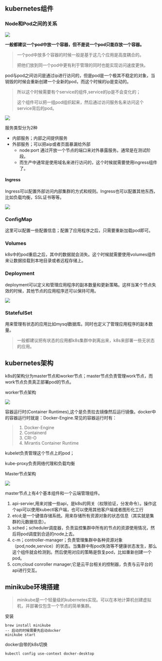 ## kubernetes组件

### Node和Pod之间的关系

![](./image/node和pod之间的关系.png)

**一般都建议一个pod中放一个容器，但不是说一个pod只能存放一个容器。**

> 一个pod中放多个容器的时候一般是基于这几个应用是高度耦合的。
>
> 把他们放到同一个pod中更有利于管理的同时也能实现访问速度更快。

pod与pod之间访问是通过ip进行访问的，但是pod是一个极其不稳定的对象，当销毁的时候会重新创建一个全新的pod，而这个时候的ip是变动的。

> 所以这个时候需要有个service的组件,service的ip是不会变化的；
>
> 这个组件可以把一组pod组织起来，然后通过访问服务名来访问这个service背后的pod。

![](./image/pod访问其他pod.png)

服务类型分为2种

- 内部服务；内部之间提供服务
- 外部服务；可以把aip或者页面暴漏给外部
  - node:port 通过开放一个节点的端口来对外暴露服务。通常是在测试阶段。
  - 而生产中通常是使用域名来进行访问的，这个时候就需要使用ingress组件了。

#### Ingress

Ingress可以配置外部访问内部集群的方式和规则。Ingress也可以配置其他东西，比如负载均衡，SSL证书等等。

![](./image/ingress访问图.png)

### ConfigMap

这里可以配置一些配置信息；配置了应用程序之后，只需要重新加载pod即可。

### Volumes

k8s中的pod重启之后，其中的数据就会消失。这个时候就需要使用volumes组件来让数据挂载到本地目录或者远程存储上。

### Deployment

deployment可以定义和管理应用程序的副本数量和更新策略。这样当某个节点失效的时候，其他节点的应用程序还可以保持可用。

![](./image/deployment.png)

### StatefulSet

用来管理有状态的应用比如mysql数据库。同时也定义了管理应用程序的副本数量。

> 一般都建议把有状态的应用都k8s集群中剥离出来，k8s来部署一些无状态的应用。

## kubernetes架构

k8s的架构分为master节点和worker节点；master节点负责管理work节点，而work节点负责真正部署pod的节点。

worker节点架构

![](./image/worker-node节点.png)

容器运行时(Container Runtimes),这个是负责拉去镜像然后运行镜像。docker中的容器运行时就是：Docker-Engine.常见的容器运行时有：

> 1. Docker-Engine
> 2. Containerd
> 3. CRI-O
> 4. Mirantis Container Runtime

kubelet负责管理这个节点上的pod；

kube-proxy负责网络代理和负载均衡

Master节点架构

![](./image/master节点架构.png)

master节点上有4个基本组件和一个云端管理组件。

1. api-servier,用来对接一些api，是k8s的网关（权限验证，分发命令）。操作这个api可以使用kubectl客户端，也可以使用其他客户端或者图形化工行
2. etcd;是一个键值存储系统。用来存储所有资源对象的状态信息（其实就是集群的元数据信息）。
3. sched；scheduler调度器，负责监控集群中所有的节点的资源使用情况，然后将pod调度到合适的node上去。
4. c-m；controller-manager；负责管理集群中各种资源对象（pod,node,service）的状态。当集群中有pod失效等不健康状态发生，那么这个组件就会检测到。然后使用对应的策略是恢复pod，比如重新创建一个pod。
5. ccm;cloud conroller manager;它是云平台相关的控制器，负责与云平台的api进行交互。

## minikube环境搭建

> minikube是一个轻量级的kubernetes实现。可以在本地计算机创建虚拟机，并部署仅包含一个节点的简单集群。

安装

```
brew install minikube
-- 启动的时候需要先启动docker
minikube start
```

docker自带的k8s切换

```shell
kubectl config use-context docker-desktop
```

